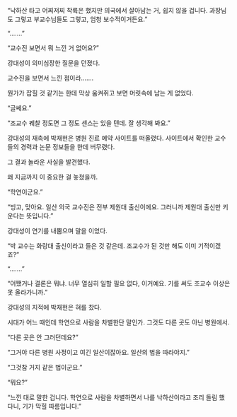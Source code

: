 “낙하산 타고 어찌저찌 착륙은 했지만 의국에서 살아남는 거, 쉽지 않을 겁니다. 과장님도 그렇고 부교수님들도 그렇고, 엄청 보수적이거든요.”

“…….”

“교수진 보면서 뭐 느낀 거 없어요?”

강대성이 의미심장한 질문을 던졌다.

교수진을 보면서 느낀 점이라…….

뭔가가 잡힐 것 같기는 한데 막상 움켜쥐고 보면 머릿속에 남는 게 없었다.

“글쎄요.”

“조교수 꿰찰 정도면 그 정도 센스는 있을 텐데. 잘 생각해 봐요.”

강대성의 재촉에 박재현은 병원 진료 예약 사이트를 떠올렸다. 사이트에서 확인한 교수들의 경력과 논문 정보들을 한데 버무렸다.

그 결과 놀라운 사실을 발견했다.

왜 지금까지 이 중요한 걸 놓쳤을까.

“학연이군요.”

“빙고, 맞아요. 일산 의국 교수진은 전부 제원대 출신이에요. 그러니까 제원대 출신만 키운다는 뜻입니다.”

강대성이 연기를 내뿜으며 말을 이었다.

“박 교수는 화랑대 출신이라고 들은 것 같은데. 조교수가 된 것만 해도 이미 기적이겠죠?”

“…….”

“어쨌거나 결론은 뭐냐. 너무 열심히 일할 필요 없다, 이거예요. 기를 써도 조교수 이상은 못 올라가니까.”

강대성의 지적에 박재현은 혀를 찼다.

시대가 어느 때인데 학연으로 사람을 차별한단 말인가. 그것도 다른 곳도 아닌 병원에서.

“다른 곳은 안 그러던데요?”

“그거야 다른 병원 사정이고 여긴 일산이잖아요. 일산의 법을 따라야지.”

“그것참 거지 같은 법이군요.”

“뭐요?”

“느낀 대로 말한 겁니다. 학연으로 사람을 차별하면서 나를 낙하산이라고 조리 돌림 했다니, 기가 막힐 따름입니다.”